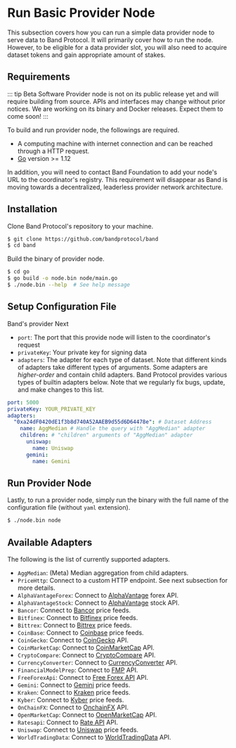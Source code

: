 # Run Basic Provider Node

This subsection covers how you can run a simple data provider node to serve data to Band Protocol. It will primarily cover how to run the node. However, to be eligible for a data provider slot, you will also need to acquire dataset tokens and gain appropriate amount of stakes.

## Requirements

::: tip Beta Software
Provider node is not on its public release yet and will require building from source. APIs and interfaces may change without prior notices. We are working on its binary and Docker releases. Expect them to come soon!
:::

To build and run provider node, the followings are required.

- A computing machine with internet connection and can be reached through a HTTP request.
- [Go](https://golang.org) version >= 1.12

In addition, you will need to contact Band Foundation to add your node's URL to the coordinator's registry. This requirement will disappear as Band is moving towards a decentralized, leaderless provider network architecture.

## Installation

Clone Band Protocol's repository to your machine.

```sh
$ git clone https://github.com/bandprotocol/band
$ cd band
```

Build the binary of provider node.

```sh
$ cd go
$ go build -o node.bin node/main.go
$ ./node.bin --help  # See help message
```

## Setup Configuration File

Band's provider
Next

- `port`: The port that this provide node will listen to the coordinator's request
- `privateKey`: Your private key for signing data
- `adapters`: The adapter for each type of dataset. Note that different kinds of adapters take different types of arguments. Some adapters are _higher-order_ and contain child adapters. Band Protocol provides various types of builtin adapters below. Note that we regularly fix bugs, update, and make changes to this list.

```yaml
port: 5000
privateKey: YOUR_PRIVATE_KEY
adapters:
  "0xa24dF0420dE1f3b8d740A52AAEB9d55d6D64478e": # Dataset Address
    name: AggMedian # Handle the query with "AggMedian" adapter
    children: # "children" arguments of "AggMedian" adapter
      uniswap:
        name: Uniswap
      gemini:
        name: Gemini
```

## Run Provider Node

Lastly, to run a provider node, simply run the binary with the full name of the configuration file (without `yaml` extension).

```sh
$ ./node.bin node
```

## Available Adapters

The following is the list of currently supported adapters.

- `AggMedian`: (Meta) Median aggregation from child adapters.
- `PriceHttp`: Connect to a custom HTTP endpoint. See next subsection for more details.
- `AlphaVantageForex`: Connect to [AlphaVantage](https://www.alphavantage.co/) forex API.
- `AlphaVantageStock`: Connect to [AlphaVantage](https://www.alphavantage.co/) stock API.
- `Bancor`: Connect to [Bancor](https://bancor.network) price feeds.
- `Bitfinex`: Connect to [Bitfinex](https://www.bitfinex.com) price feeds.
- `Bittrex`: Connect to [Bittrex](https://bittrex.com) price feeds.
- `CoinBase`: Connect to [Coinbase](https://coinbase.com) price feeds.
- `CoinGecko`: Connect to [CoinGecko](https://coingecko.com) API.
- `CoinMarketCap`: Connect to [CoinMarketCap](https://coinmarketcap.com) API.
- `CryptoCompare`: Connect to [CryptoCompare](https://cryptocompare.com) API.
- `CurrencyConverter`: Connect to [CurrencyConverter](https://free.currencyconverterapi.com/) API.
- `FinancialModelPrep`: Connect to [FMP](https://financialmodelingprep.com/) API.
- `FreeForexApi`: Connect to [Free Forex API](https://www.freeforexapi.com/) API.
- `Gemini`: Connect to [Gemini](https://gemini.com) price feeds.
- `Kraken`: Connect to [Kraken](https://kraken.com) price feeds.
- `Kyber`: Connect to [Kyber](https://http://kyber.network) price feeds.
- `OnChainFX`: Connect to [OnchainFX](https://messari.io/screener) API.
- `OpenMarketCap`: Connect to [OpenMarketCap](https://openmarketcap.com) API.
- `Ratesapi`: Connect to [Rate API](http://ratesapi.io) API.
- `Uniswap`: Connect to [Uniswap](https://uniswap.io) price feeds.
- `WorldTradingData`: Connect to [WorldTradingData](https://www.worldtradingdata.com/) API.
